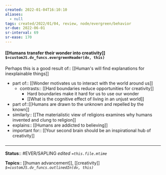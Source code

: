```yaml
---
created: 2022-01-04T16:10:10 
aliases:
  - null
tags: created/2022/01/04, review, node/evergreen/behavior
sr-due: 2022-06-01
sr-interval: 69
sr-ease: 170
---
```


#### [[Humans transfer their wonder into creativity]] `$=customJS.dv_funcs.evergreenHeader(dv, this)`

Perhaps this is a good
result of:: [[Human's will find explanations for inexplainable things]]

- part of:: [[Wonder motivates us to interact with the world around us]]
	- contrasts:: [[Hard boundaries reduce opportunities for creativity]]
		- Hard boundaries make it hard for us to use our wonder
		- [[What is the cognitive effect of living in an unjust world]]
- part of::[[Humans are drawn to the unknown and repelled by the known]]
- similarly:: [[The materialistic view of religions examines why humans invented and clung to religion]]
- explains:: [[Humans are addicted to believing]]
- important for:: [[Your second brain should be an inspirational hub of creativity]]
 

### <hr class="footnote"/>

**Status**:: #EVER/SAPLING 
*edited `=this.file.mtime`*

**Topics**:: [[human advancement]], [[creativity]]
*`$=customJS.dv_funcs.outlinedIn(dv, this)`*
